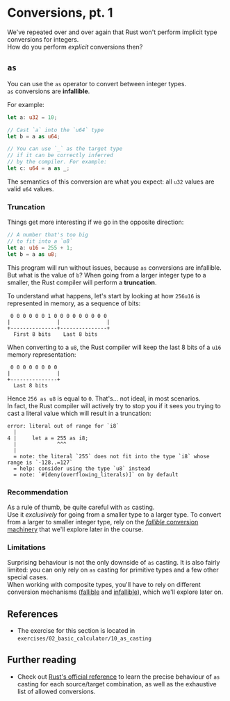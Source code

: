 # Conversions, pt. 1

We've repeated over and over again that Rust won't perform
implicit type conversions for integers.  
How do you perform _explicit_ conversions then?

## `as`

You can use the `as` operator to convert between integer types.  
`as` conversions are **infallible**.

For example:

```rust
let a: u32 = 10;

// Cast `a` into the `u64` type
let b = a as u64;

// You can use `_` as the target type
// if it can be correctly inferred 
// by the compiler. For example:
let c: u64 = a as _;
```

The semantics of this conversion are what you expect: all `u32` values are valid `u64`
values.  

### Truncation

Things get more interesting if we go in the opposite direction:

```rust
// A number that's too big 
// to fit into a `u8`
let a: u16 = 255 + 1;
let b = a as u8;
```

This program will run without issues, because `as` conversions are infallible.
But what is the value of `b`? 
When going from a larger integer type to a smaller, the Rust compiler will perform
a **truncation**. 

To understand what happens, let's start by looking at how `256u16` is 
represented in memory, as a sequence of bits:

```text
 0 0 0 0 0 0 1 0 0 0 0 0 0 0 0 0
|               |               |
+---------------+---------------+
  First 8 bits    Last 8 bits
```

When converting to a `u8`, the Rust compiler will keep the last 8 bits of a `u16`
memory representation:

```text
 0 0 0 0 0 0 0 0 
|               |
+---------------+
  Last 8 bits   
```

Hence `256 as u8` is equal to `0`. That's... not ideal, in most scenarios.  
In fact, the Rust compiler will actively try to stop you if it sees you trying
to cast a literal value which will result in a truncation:

```text
error: literal out of range for `i8`
  |
4 |     let a = 255 as i8;
  |             ^^^
  |
  = note: the literal `255` does not fit into the type `i8` whose range is `-128..=127`
  = help: consider using the type `u8` instead
  = note: `#[deny(overflowing_literals)]` on by default
```

### Recommendation

As a rule of thumb, be quite careful with `as` casting.  
Use it _exclusively_ for going from a smaller type to a larger type. 
To convert from a larger to smaller integer type, rely on the 
[*fallible* conversion machinery](../05_ticket_v2/13_try_from) that we'll
explore later in the course.

### Limitations

Surprising behaviour is not the only downside of `as` casting. 
It is also fairly limited: you can only rely on `as` casting
for primitive types and a few other special cases.  
When working with composite types, you'll have to rely on 
different conversion mechanisms ([fallible](../05_ticket_v2/13_try_from) 
and [infallible](../04_traits/08_from)), which we'll explore later on.

## References

- The exercise for this section is located in `exercises/02_basic_calculator/10_as_casting`

## Further reading

- Check out [Rust's official reference](https://doc.rust-lang.org/reference/expressions/operator-expr.html#numeric-cast) 
  to learn the precise behaviour of `as` casting for each source/target combination, 
  as well as the exhaustive list of allowed conversions. 
